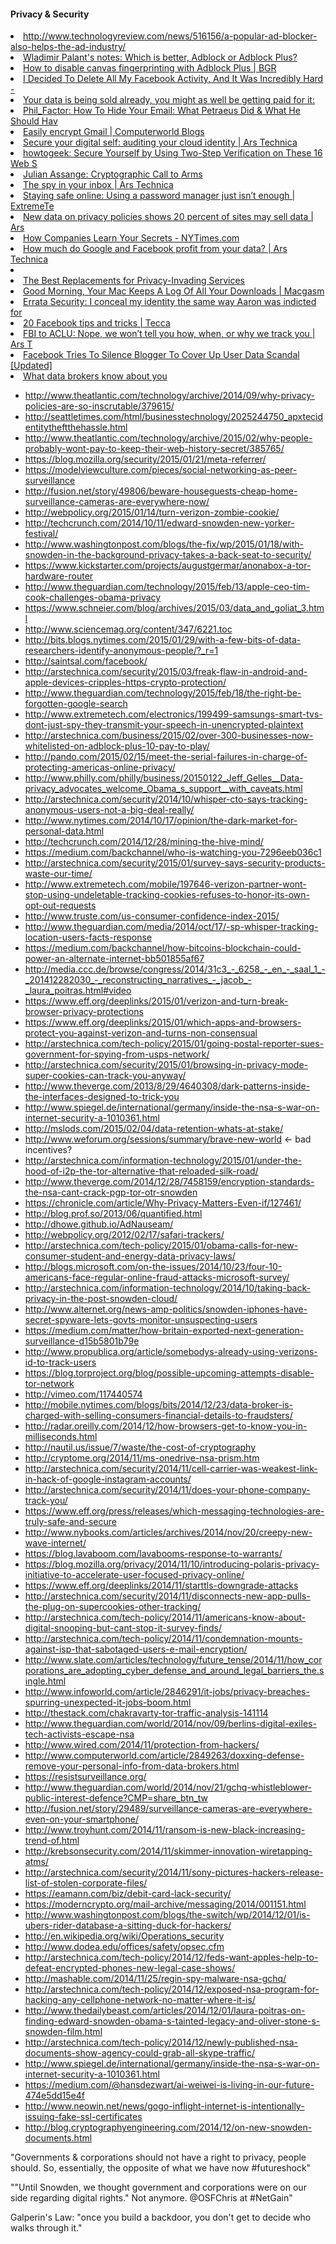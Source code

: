 

#### Privacy & Security


<li><a href="http://www.technologyreview.com/news/516156/a-popular-ad-blocker-also-helps-the-ad-industry/" time_added="1401305589" tags="">http://www.technologyreview.com/news/516156/a-popular-ad-blocker-also-helps-the-ad-industry/</a></li>
<li><a href="https://palant.de/2014/07/29/which-is-better-adblock-or-adblock-plus" time_added="1406658195" tags="">Wladimir Palant's notes: Which is better, Adblock or Adblock Plus?</a></li>
<li><a href="http://bgr.com/2014/07/23/how-to-disable-canvas-fingerprinting/" time_added="1406489830" tags="">How to disable canvas fingerprinting with Adblock Plus | BGR</a></li>
<li><a href="http://www.businessinsider.com/i-decided-to-delete-all-my-facebook-activity-and-it-was-incredibly-hard-2014-1" time_added="1388609178" tags="">I Decided To Delete All My Facebook Activity, And It Was Incredibly Hard - </a></li>
<li><a href="https://datacoup.com/" time_added="1389143125" tags="">Your data is being sold already, you might as well be getting paid for it: </a></li>
<li><a href="http://t.co/RiltRlLF" time_added="1352989799" tags="hn">Phil_Factor: How To Hide Your Email: What Petraeus Did & What He Should Hav</a></li>
<li><a href="http://blogs.computerworld.com/encryption/21363/easily-encrypt-gmail" time_added="1353446117" tags="personal tech">Easily encrypt Gmail | Computerworld Blogs</a></li>
<li><a href="http://arstechnica.com/information-technology/2012/08/secure-your-digital-self-auditing-your-cloud-identity/" time_added="1348860565" tags="personal tech">Secure your digital self: auditing your cloud identity | Ars Technica</a></li>
<li><a href="http://t.co/08uxwPEg" time_added="1355331889" tags="hn,important,personal tech">howtogeek: Secure Yourself by Using Two-Step Verification on These 16 Web S</a></li>
<li><a href="http://cryptome.org/2012/12/assange-crypto-arms.htm" time_added="1354500634" tags="hn,personal tech">Julian Assange: Cryptographic Call to Arms</a></li>
<li><a href="http://arstechnica.com/information-technology/2012/11/the-spy-in-your-inbox/" time_added="1352242567" tags="hn">The spy in your inbox | Ars Technica</a></li>
<li><a href="http://www.extremetech.com/computing/139191-staying-safe-online-using-a-password-manager-just-isnt-enough" time_added="1352271173" tags="hn">Staying safe online: Using a password manager just isn’t enough | ExtremeTe</a></li>
<li><a href="http://arstechnica.com/tech-policy/2012/11/new-data-on-privacy-policies-shows-20-percent-of-sites-may-sell-data/" time_added="1354290097" tags="hn,personal tech">New data on privacy policies shows 20 percent of sites may sell data | Ars </a></li>
<li><a href="http://www.nytimes.com/2012/02/19/magazine/shopping-habits.html?pagewanted=1&_r=2&hp" time_added="1352523993" tags="hn">How Companies Learn Your Secrets - NYTimes.com</a></li>
<li><a href="http://arstechnica.com/tech-policy/2012/10/how-much-do-google-and-facebook-profit-from-your-data/" time_added="1349792728" tags="finance,hn">How much do Google and Facebook profit from your data? | Ars Technica</a></li>
<li><a href="http://www.wired.com/gadgetlab/2012/11/ff-mat-honan-password-hacker/" time_added="1353034272" tags="hn,imp" /></li>
<li><a href="http://lifehacker.com/5965462/the-best-replacements-for-privacy+invading-services" time_added="1354650464" tags="personal tech">The Best Replacements for Privacy-Invading Services</a></li>
<li><a href="http://www.macgasm.net/2013/01/18/good-morning-your-mac-keeps-a-log-of-all-your-downloads/" time_added="1358538670" tags="personal tech">Good Morning, Your Mac Keeps A Log Of All Your Downloads | Macgasm</a></li>
<li><a href="http://erratasec.blogspot.com/2013/01/i-conceal-my-identity-same-way-aaron.html" time_added="1358349879" tags="hn">Errata Security: I conceal my identity the same way Aaron was indicted for</a></li>
<li><a href="http://www.tecca.com/columns/20-facebook-tips-tricks-tools/" time_added="1348860599" tags="hn">20 Facebook tips and tricks | Tecca</a></li>
<li><a href="http://arstechnica.com/tech-policy/2013/01/fbi-to-aclu-nope-we-wont-tell-you-how-when-or-why-we-track-you/" time_added="1358385106" tags="personal tech">FBI to ACLU: Nope, we won’t tell you how, when, or why we track you | Ars T</a></li>
<li><a href="http://readwrite.com/2012/10/26/facebook-asked-blogger-who-purchased-user-data-to-keep-quiet" time_added="1351512117" tags="hn">Facebook Tries To Silence Blogger To Cover Up User Data Scandal [Updated]</a></li>
<li><a href="http://flowingdata.com/2013/03/11/what-data-brokers-know-about-you/" time_added="1363005114" tags="data ethics">What data brokers know about you</a></li>


* http://www.theatlantic.com/technology/archive/2014/09/why-privacy-policies-are-so-inscrutable/379615/
* http://seattletimes.com/html/businesstechnology/2025244750_apxtecidentitytheftthehassle.html
* http://www.theatlantic.com/technology/archive/2015/02/why-people-probably-wont-pay-to-keep-their-web-history-secret/385765/
* https://blog.mozilla.org/security/2015/01/21/meta-referrer/
* https://modelviewculture.com/pieces/social-networking-as-peer-surveillance
* http://fusion.net/story/49806/beware-houseguests-cheap-home-surveillance-cameras-are-everywhere-now/
* http://webpolicy.org/2015/01/14/turn-verizon-zombie-cookie/
* http://techcrunch.com/2014/10/11/edward-snowden-new-yorker-festival/
* http://www.washingtonpost.com/blogs/the-fix/wp/2015/01/18/with-snowden-in-the-background-privacy-takes-a-back-seat-to-security/
* https://www.kickstarter.com/projects/augustgermar/anonabox-a-tor-hardware-router
* http://www.theguardian.com/technology/2015/feb/13/apple-ceo-tim-cook-challenges-obama-privacy
* https://www.schneier.com/blog/archives/2015/03/data_and_goliat_3.html
* http://www.sciencemag.org/content/347/6221.toc
* http://bits.blogs.nytimes.com/2015/01/29/with-a-few-bits-of-data-researchers-identify-anonymous-people/?_r=1
* http://saintsal.com/facebook/
* http://arstechnica.com/security/2015/03/freak-flaw-in-android-and-apple-devices-cripples-https-crypto-protection/
* http://www.theguardian.com/technology/2015/feb/18/the-right-be-forgotten-google-search
* http://www.extremetech.com/electronics/199499-samsungs-smart-tvs-dont-just-spy-they-transmit-your-speech-in-unencrypted-plaintext
* http://arstechnica.com/business/2015/02/over-300-businesses-now-whitelisted-on-adblock-plus-10-pay-to-play/
* http://pando.com/2015/02/15/meet-the-serial-failures-in-charge-of-protecting-americas-online-privacy/
* http://www.philly.com/philly/business/20150122_Jeff_Gelles__Data-privacy_advocates_welcome_Obama_s_support__with_caveats.html
* http://arstechnica.com/security/2014/10/whisper-cto-says-tracking-anonymous-users-not-a-big-deal-really/
* http://www.nytimes.com/2014/10/17/opinion/the-dark-market-for-personal-data.html
* http://techcrunch.com/2014/12/28/mining-the-hive-mind/
* https://medium.com/backchannel/who-is-watching-you-7296eeb036c1
* http://arstechnica.com/security/2015/01/survey-says-security-products-waste-our-time/
* http://www.extremetech.com/mobile/197646-verizon-partner-wont-stop-using-undeletable-tracking-cookies-refuses-to-honor-its-own-opt-out-requests
* http://www.truste.com/us-consumer-confidence-index-2015/
* http://www.theguardian.com/media/2014/oct/17/-sp-whisper-tracking-location-users-facts-response
* https://medium.com/backchannel/how-bitcoins-blockchain-could-power-an-alternate-internet-bb501855af67
* http://media.ccc.de/browse/congress/2014/31c3_-_6258_-_en_-_saal_1_-_201412282030_-_reconstructing_narratives_-_jacob_-_laura_poitras.html#video
* https://www.eff.org/deeplinks/2015/01/verizon-and-turn-break-browser-privacy-protections
* https://www.eff.org/deeplinks/2015/01/which-apps-and-browsers-protect-you-against-verizon-and-turns-non-consensual
* http://arstechnica.com/tech-policy/2015/01/going-postal-reporter-sues-government-for-spying-from-usps-network/
* http://arstechnica.com/security/2015/01/browsing-in-privacy-mode-super-cookies-can-track-you-anyway/
* http://www.theverge.com/2013/8/29/4640308/dark-patterns-inside-the-interfaces-designed-to-trick-you
* http://www.spiegel.de/international/germany/inside-the-nsa-s-war-on-internet-security-a-1010361.html
* http://mslods.com/2015/02/04/data-retention-whats-at-stake/
* http://www.weforum.org/sessions/summary/brave-new-world <- bad incentives?
* http://arstechnica.com/information-technology/2015/01/under-the-hood-of-i2p-the-tor-alternative-that-reloaded-silk-road/
* http://www.theverge.com/2014/12/28/7458159/encryption-standards-the-nsa-cant-crack-pgp-tor-otr-snowden
* https://chronicle.com/article/Why-Privacy-Matters-Even-if/127461/
* http://blog.prof.so/2013/06/quantified.html
* http://dhowe.github.io/AdNauseam/
* http://webpolicy.org/2012/02/17/safari-trackers/
* http://arstechnica.com/tech-policy/2015/01/obama-calls-for-new-consumer-student-and-energy-data-privacy-laws/
* http://blogs.microsoft.com/on-the-issues/2014/10/23/four-10-americans-face-regular-online-fraud-attacks-microsoft-survey/
* http://arstechnica.com/information-technology/2014/10/taking-back-privacy-in-the-post-snowden-cloud/
* http://www.alternet.org/news-amp-politics/snowden-iphones-have-secret-spyware-lets-govts-monitor-unsuspecting-users
* https://medium.com/matter/how-britain-exported-next-generation-surveillance-d15b5801b79e
* http://www.propublica.org/article/somebodys-already-using-verizons-id-to-track-users
* https://blog.torproject.org/blog/possible-upcoming-attempts-disable-tor-network
* http://vimeo.com/117440574
* http://mobile.nytimes.com/blogs/bits/2014/12/23/data-broker-is-charged-with-selling-consumers-financial-details-to-fraudsters/
* http://radar.oreilly.com/2014/12/how-browsers-get-to-know-you-in-milliseconds.html
* http://nautil.us/issue/7/waste/the-cost-of-cryptography
* http://cryptome.org/2014/11/ms-onedrive-nsa-prism.htm
* http://arstechnica.com/security/2014/11/cell-carrier-was-weakest-link-in-hack-of-google-instagram-accounts/
* http://arstechnica.com/security/2014/11/does-your-phone-company-track-you/
* https://www.eff.org/press/releases/which-messaging-technologies-are-truly-safe-and-secure
* http://www.nybooks.com/articles/archives/2014/nov/20/creepy-new-wave-internet/
* https://blog.lavaboom.com/lavabooms-response-to-warrants/
* https://blog.mozilla.org/privacy/2014/11/10/introducing-polaris-privacy-initiative-to-accelerate-user-focused-privacy-online/
* https://www.eff.org/deeplinks/2014/11/starttls-downgrade-attacks
* http://arstechnica.com/security/2014/11/disconnects-new-app-pulls-the-plug-on-supercookies-other-tracking/
* http://arstechnica.com/tech-policy/2014/11/americans-know-about-digital-snooping-but-cant-stop-it-survey-finds/
* http://arstechnica.com/tech-policy/2014/11/condemnation-mounts-against-isp-that-sabotaged-users-e-mail-encryption/
* http://www.slate.com/articles/technology/future_tense/2014/11/how_corporations_are_adopting_cyber_defense_and_around_legal_barriers_the.single.html
* http://www.infoworld.com/article/2846291/it-jobs/privacy-breaches-spurring-unexpected-it-jobs-boom.html
* http://thestack.com/chakravarty-tor-traffic-analysis-141114
* http://www.theguardian.com/world/2014/nov/09/berlins-digital-exiles-tech-activists-escape-nsa
* http://www.wired.com/2014/11/protection-from-hackers/
* http://www.computerworld.com/article/2849263/doxxing-defense-remove-your-personal-info-from-data-brokers.html
* https://resistsurveillance.org/
* http://www.theguardian.com/world/2014/nov/21/gchq-whistleblower-public-interest-defence?CMP=share_btn_tw
* http://fusion.net/story/29489/surveillance-cameras-are-everywhere-even-on-your-smartphone/
* http://www.troyhunt.com/2014/11/ransom-is-new-black-increasing-trend-of.html
* http://krebsonsecurity.com/2014/11/skimmer-innovation-wiretapping-atms/
* http://arstechnica.com/security/2014/11/sony-pictures-hackers-release-list-of-stolen-corporate-files/
* https://eamann.com/biz/debit-card-lack-security/
* https://moderncrypto.org/mail-archive/messaging/2014/001151.html
* http://www.washingtonpost.com/blogs/the-switch/wp/2014/12/01/is-ubers-rider-database-a-sitting-duck-for-hackers/
* http://en.wikipedia.org/wiki/Operations_security
* http://www.dodea.edu/offices/safety/opsec.cfm
* http://arstechnica.com/tech-policy/2014/12/feds-want-apples-help-to-defeat-encrypted-phones-new-legal-case-shows/
* http://mashable.com/2014/11/25/regin-spy-malware-nsa-gchq/
* http://arstechnica.com/tech-policy/2014/12/exposed-nsa-program-for-hacking-any-cellphone-network-no-matter-where-it-is/
* http://www.thedailybeast.com/articles/2014/12/01/laura-poitras-on-finding-edward-snowden-obama-s-tainted-legacy-and-oliver-stone-s-snowden-film.html
* http://arstechnica.com/tech-policy/2014/12/newly-published-nsa-documents-show-agency-could-grab-all-skype-traffic/
* http://www.spiegel.de/international/germany/inside-the-nsa-s-war-on-internet-security-a-1010361.html
* https://medium.com/@hansdezwart/ai-weiwei-is-living-in-our-future-474e5dd15e4f
* http://www.neowin.net/news/gogo-inflight-internet-is-intentionally-issuing-fake-ssl-certificates
* http://blog.cryptographyengineering.com/2014/12/on-new-snowden-documents.html



"Governments & corporations should not have a right to privacy, people should. So, essentially, the opposite of what we have now #futureshock"


""Until Snowden, we thought government and corporations were on our side regarding digital rights." Not anymore. @OSFChris at #NetGain"




Galperin's Law: "once you build a backdoor, you don't get to decide who walks through it."
